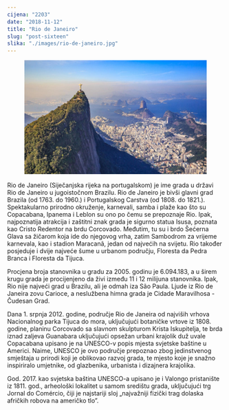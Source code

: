 ```yaml
---
cijena: "2203"
date: "2018-11-12"
title: "Rio de Janeiro"
slug: "post-sixteen"
slika: "./images/rio-de-janeiro.jpg"
---
```


<!-- markdownlint-disable MD033 -->

<figure class="figure">
    <img src="./images/rio-de-janeiro.jpg" alt="Title"/>
</figure>

Rio de Janeiro (Siječanjska rijeka na portugalskom) je ime grada u državi Rio de Janeiro u jugoistočnom Brazilu. Rio de Janeiro je bivši glavni grad Brazila (od 1763. do 1960.) i Portugalskog Carstva (od 1808. do 1821.). Spektakularno prirodno okruženje, karnevali, samba i plaže kao što su Copacabana, Ipanema i Leblon su ono po čemu se prepoznaje Rio. Ipak, najpoznatija atrakcija i zaštitni znak grada je sigurno statua Isusa, poznata kao Cristo Redentor na brdu Corcovado. Međutim, tu su i brdo Šećerna Glava sa žičarom koja ide do njegovog vrha, zatim Sambodrom za vrijeme karnevala, kao i stadion Maracanã, jedan od najvećih na svijetu. Rio također posjeduje i dvije najveće šume u urbanom području, Floresta da Pedra Branca i Floresta da Tijuca.

Procjena broja stanovnika u gradu za 2005. godinu je 6.094.183, a u širem krugu grada je procijenjeno da živi između 11 i 12 milijuna stanovnika. Ipak, Rio nije najveći grad u Brazilu, ali je odmah iza São Paula. Ljude iz Rio de Janeira zovu Carioce, a neslužbena himna grada je Cidade Maravilhosa - Čudesan Grad.

Dana 1. srpnja 2012. godine, područje Rio de Janeira od najviših vrhova Nacionalnog parka Tijuca do mora, uključujući botaničke vrtove iz 1808. godine, planinu Corcovado sa slavnom skulpturom Krista Iskupitelja, te brda iznad zaljeva Guanabara uključujući opsežan urbani krajolik duž uvale Copacabana upisano je na UNESCO-v popis mjesta svjetske baštine u Americi. Naime, UNESCO je ovo područje prepoznao zbog jedinstvenog smještaja u prirodi koji je oblikovao razvoj grada, te mjesto koje je snažno inspiriralo umjetnike, od glazbenika, urbanista i dizajnera krajolika.

God. 2017. kao svjetska baština UNESCO-a upisano je i Valongo pristanište iz 1811. god., arheološki lokalitet u samom središtu grada, uključujući trg Jornal do Comércio, čiji je najstariji sloj „najvažniji fizički trag dolaska afričkih robova na američko tlo”.
